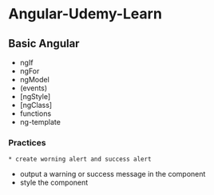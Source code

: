 # Angular-Udemy-Learn

## Basic Angular

* ngIf
* ngFor
* ngModel
* (events)
* [ngStyle]
* [ngClass]
* functions
* ng-template


### Practices

    * create worning alert and success alert 
 * output a warning or success message in the component
 * style the component 